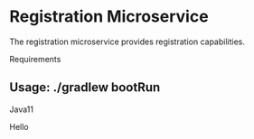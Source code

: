 Registration Microservice
=========================

The registration microservice provides registration capabilities.



Requirements

Usage: ./gradlew bootRun
------------
Java11


Hello

